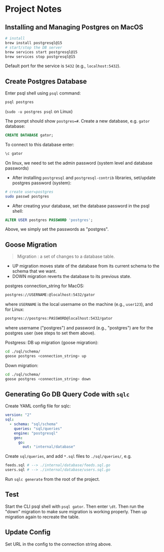 # Project Notes

## Installing and Managing Postgres on MacOS

```bash
# install
brew install postgresql@15
# start/stop the DB server
brew services start postgresql@15
brew services stop postgresql@15
```

Default port for the service is `5432` (e.g., `localhost:5432`).

## Create Postgres Database

Enter psql shell using `psql` command:

```bash
psql postgres
```

(`sudo -u postgres psql` on Linux)

The prompt should show `postgres=#`. Create a new database, e.g. `gator` database:

```sql
CREATE DATABASE gator;
```

To connect to this database enter:

```sql
\c gator
```

On linux, we need to set the admin password (system level and database passwords)

- After installing `postgresql` and `postgresql-contrib` libraries, set/update
postgres password (system):

```bash
# create user=postgres
sudo passwd postgres
```

- After creating your database, set the database password in the psql shell:

```sql
ALTER USER postgres PASSWORD 'postgres';
```

Above, we simply set the passwords as "postgres".

## Goose Migration

> Migration : a set of changes to a database table.

- UP migration moves state of the database from its current schema to the schema
that we want.
- DOWN migration reverts the database to its previous state.

postgres connection_string for MacOS:

```bash
postgres://USERNAME:@localhost:5432/gator
```

where `USERNAME` is the local username on the machine (e.g., `user123`), and for
Linux:

```bash
postgres://postgres:PASSWORD@localhost:5432/gator
```

where username ("postgres") and password (e.g., "postgres") are for the postgres
user (see steps to set them above).

Postgress: DB up migration (goose migration):

```bash
cd ./sql/schema/
goose postgres <connection_string> up
```

Down migration:

```bash
cd ./sql/schema/
goose postgres <connection_string> down
```

## Generating Go DB Query Code with `sqlc`

Create YAML config file for sqlc:

```yaml
version: "2"
sql:
  - schema: "sql/schema"
    queries: "sql/queries"
    engine: "postgresql"
    gen:
      go:
        out: "internal/database"
```

Create `sql/queries`, and add `*.sql` files to `./sql/queries/`, e.g.

```sh
feeds.sql # --> ./internal/database/feeds.sql.go
users.sql # --> ./internal/database/users.sql.go
```

Run `sqlc generate` from the root of the project.

## Test

Start the CLI psql shell with `psql gator`. Then enter `\dt`. Then run the "down"
migration to make sure migration is working properly. Then up migration again to
recreate the table.

## Update Config

Set URL in the config to the connection string above.
